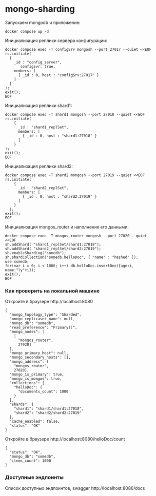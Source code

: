 # mongo-sharding

Запускаем mongodb и приложение:

```shell
docker compose up -d
```

Инициализация реплики сервера конфигурации:

```shell
docker compose exec -T configSrv mongosh --port 27017 --quiet <<EOF
rs.initiate(
  {
    _id : "config_server",
       configsvr: true,
    members: [
      { _id : 0, host : "configSrv:27017" }
    ]
  }
);
exit();
EOF
```

Инициализация реплики shard1:
```shell
docker compose exec -T shard1 mongosh --port 27018 --quiet <<EOF
rs.initiate(
    {
      _id : "shard1_replSet",
      members: [
        { _id : 0, host : "shard1:27018" }
      ]
    }
);
exit();
EOF
```

Инициализация реплики shard2:
```shell
docker compose exec -T shard2 mongosh --port 27019 --quiet <<EOF
rs.initiate(
    {
      _id : "shard2_replSet",
      members: [
        { _id : 0, host : "shard2:27019" }
      ]
    }
  );
exit();
EOF
```

Инициализация mongos_router и наполнение его данными:
```shell
docker compose exec -T mongos_router mongosh --port 27020 --quiet <<EOF
sh.addShard( "shard1_replSet/shard1:27018");
sh.addShard( "shard2_replSet/shard2:27019");
sh.enableSharding("somedb");
sh.shardCollection("somedb.helloDoc", { "name" : "hashed" });
use somedb;
for(var i = 0; i < 1000; i++) db.helloDoc.insertOne({age:i, name:"ly"+i});
exit();
EOF
```

### Как проверить на локальной машине

Откройте в браузере http://localhost:8080
```
{
  "mongo_topology_type": "Sharded",
  "mongo_replicaset_name": null,
  "mongo_db": "somedb",
  "read_preference": "Primary()",
  "mongo_nodes": [
    [
      "mongos_router",
      27020]
  ],
  "mongo_primary_host": null,
  "mongo_secondary_hosts": [],
  "mongo_address": [
    "mongos_router",
    27020],
  "mongo_is_primary": true,
  "mongo_is_mongos": true,
  "collections": {
    "helloDoc": {
      "documents_count": 1000
    }
  },
  "shards": {
    "shard1": "shard1/shard1:27018",
    "shard2": "shard2/shard2:27019"
  },
  "cache_enabled": false,
  "status": "OK"
}
```

Откройте в браузере http://localhost:8080/helloDoc/count
```
{
  "status": "OK",
  "mongo_db": "somedb",
  "items_count": 1000
}
```

### Доступные эндпоинты
Список доступных эндпоинтов, swagger http://localhost:8080/docs